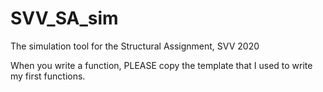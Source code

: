 # SVV_SA_sim
The simulation tool for the Structural Assignment, SVV 2020

When you write a function, PLEASE  copy the template that I used to write my first functions.
